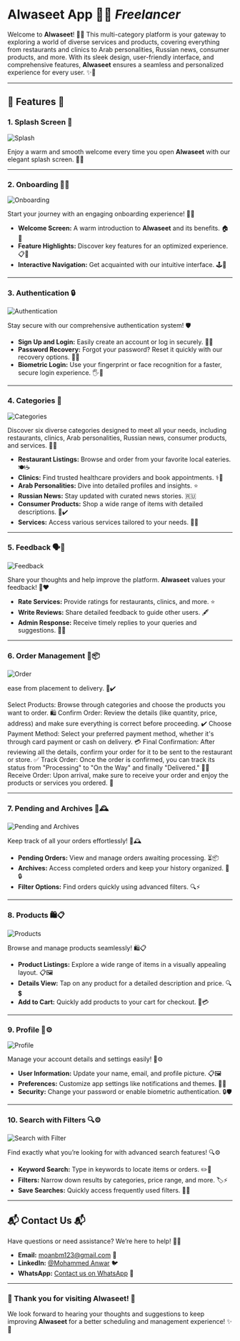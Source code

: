 # **Alwaseet App** 🌟📱 *Freelancer*

Welcome to **Alwaseet**! 🎉🔎 This multi-category platform is your gateway to exploring a world of diverse services and products, covering everything from restaurants and clinics to Arab personalities, Russian news, consumer products, and more. With its sleek design, user-friendly interface, and comprehensive features, **Alwaseet** ensures a seamless and personalized experience for every user. ✨🚀

---

## **🌟 Features 🌟**

### 1. **Splash Screen** 🌟  
![Splash](snapshots/Splash.png) 

Enjoy a warm and smooth welcome every time you open **Alwaseet** with our elegant splash screen. 🚀✨  

---

### 2. **Onboarding 🎉📲**  
![Onboarding](snapshots/Onboarding.png)  

Start your journey with an engaging onboarding experience! 🎈📝  

- **Welcome Screen:** A warm introduction to **Alwaseet** and its benefits. 🏠🎉  
- **Feature Highlights:** Discover key features for an optimized experience. 📋🌟  
- **Interactive Navigation:** Get acquainted with our intuitive interface. 🕹️📱  

---

### 3. **Authentication 🔒**  
![Authentication](snapshots/Authentication.png)  

Stay secure with our comprehensive authentication system! 🛡️  

- **Sign Up and Login:** Easily create an account or log in securely. 🔑👤  
- **Password Recovery:** Forgot your password? Reset it quickly with our recovery options. 🔄🔐  
- **Biometric Login:** Use your fingerprint or face recognition for a faster, secure login experience. 🖐️📱  

---

### 4. **Categories 📂**  
![Categories](snapshots/Categories.png)  

Discover six diverse categories designed to meet all your needs, including restaurants, clinics, Arab personalities, Russian news, consumer products, and services. 🎡🍔

- **Restaurant Listings:** Browse and order from your favorite local eateries. 🍽️☕️
- **Clinics:** Find trusted healthcare providers and book appointments. ⚕️🏥
- **Arab Personalities:** Dive into detailed profiles and insights. ⭐️
- **Russian News:** Stay updated with curated news stories. 🇷🇺
- **Consumer Products:** Shop a wide range of items with detailed descriptions. 🛒✔️
- **Services:** Access various services tailored to your needs. 🔧✅

---

### 5. **Feedback 🗣️💬**  
![Feedback](snapshots/Feedback.png)  

Share your thoughts and help improve the platform. **Alwaseet** values your feedback! 💌❤️

- **Rate Services:** Provide ratings for restaurants, clinics, and more. ⭐️
- **Write Reviews:** Share detailed feedback to guide other users. 🖋
- **Admin Response:** Receive timely replies to your queries and suggestions. 🙌🌐

---

### 6. **Order Management 🛒📦**  
![Order](snapshots/Order.png)  

ease from placement to delivery. 🚚✔️

Select Products: Browse through categories and choose the products you want to order. 🛍️
Confirm Order: Review the details (like quantity, price, address) and make sure everything is correct before proceeding. ✔️
Choose Payment Method: Select your preferred payment method, whether it's through card payment or cash on delivery. 💳
Final Confirmation: After reviewing all the details, confirm your order for it to be sent to the restaurant or store. ✅
Track Order: Once the order is confirmed, you can track its status from "Processing" to "On the Way" and finally "Delivered." 🔎🚚
Receive Order: Upon arrival, make sure to receive your order and enjoy the products or services you ordered. 🎉

---

### 7. **Pending and Archives 📂🕰️**  
![Pending and Archives](snapshots/Pending_and_Archives.png)  

Keep track of all your orders effortlessly! 📂🕰️  

- **Pending Orders:** View and manage orders awaiting processing. ⏳📦  
- **Archives:** Access completed orders and keep your history organized. 📜🔒  
- **Filter Options:** Find orders quickly using advanced filters. 🔍⚡  

---

### 8. **Products 🛍️📋**  
![Products](snapshots/Prodocts.png)  

Browse and manage products seamlessly! 🛍️📋  

- **Product Listings:** Explore a wide range of items in a visually appealing layout. 📋🖼️  
- **Details View:** Tap on any product for a detailed description and price. 🔍💲  
- **Add to Cart:** Quickly add products to your cart for checkout. 🛒💳  

---

### 9. **Profile 👤⚙️**  
![Profile](snapshots/Profile.png)  

Manage your account details and settings easily! 👤⚙️  

- **User Information:** Update your name, email, and profile picture. 📋🖼️  
- **Preferences:** Customize app settings like notifications and themes. 🔔🎨  
- **Security:** Change your password or enable biometric authentication. 🔒🛡️  

---

### 10. **Search with Filters 🔍⚙️**  
![Search with Filter](snapshots/Search_with_Filter.png)  

Find exactly what you’re looking for with advanced search features! 🔍⚙️  

- **Keyword Search:** Type in keywords to locate items or orders. ✏️🔎  
- **Filters:** Narrow down results by categories, price range, and more. 🏷️⚡  
- **Save Searches:** Quickly access frequently used filters. 💾🔁  

---

## **📬 Contact Us 📬**  

Have questions or need assistance? We’re here to help! 🤗💬  

- **Email:** moanbm123@gmail.com 📧  
- **LinkedIn:** [@Mohammed Anwar](https://www.linkedin.com/in/mohammad-anwar-bin-muslim-50102725b/) 🐦  
- **WhatsApp:** [Contact us on WhatsApp](https://wa.me/+917411440342) 📱  

---

### **🌟 Thank you for visiting Alwaseet! 🌟**  

We look forward to hearing your thoughts and suggestions to keep improving **Alwaseet** for a better scheduling and management experience! ✨💬
